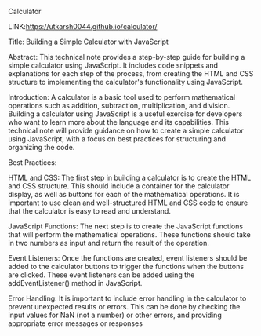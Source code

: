Calculator 

LINK:https://utkarsh0044.github.io/calculator/

Title: Building a Simple Calculator with JavaScript

Abstract: This technical note provides a step-by-step guide for building a simple calculator using JavaScript. It includes code snippets and explanations for each step of the process, from creating the HTML and CSS structure to implementing the calculator's functionality using JavaScript.

Introduction: A calculator is a basic tool used to perform mathematical operations such as addition, subtraction, multiplication, and division. Building a calculator using JavaScript is a useful exercise for developers who want to learn more about the language and its capabilities. This technical note will provide guidance on how to create a simple calculator using JavaScript, with a focus on best practices for structuring and organizing the code.

Best Practices:

HTML and CSS: The first step in building a calculator is to create the HTML and CSS structure. This should include a container for the calculator display, as well as buttons for each of the mathematical operations. It is important to use clean and well-structured HTML and CSS code to ensure that the calculator is easy to read and understand.

JavaScript Functions: The next step is to create the JavaScript functions that will perform the mathematical operations. These functions should take in two numbers as input and return the result of the operation.

Event Listeners: Once the functions are created, event listeners should be added to the calculator buttons to trigger the functions when the buttons are clicked. These event listeners can be added using the addEventListener() method in JavaScript.

Error Handling: It is important to include error handling in the calculator to prevent unexpected results or errors. This can be done by checking the input values for NaN (not a number) or other errors, and providing appropriate error messages or responses
